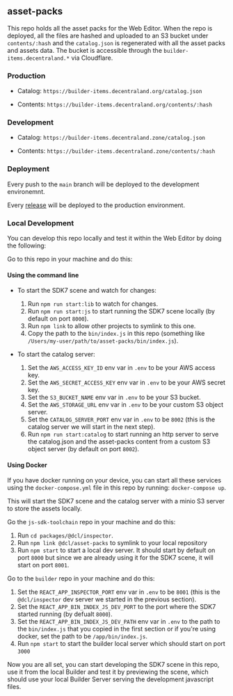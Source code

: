 ## asset-packs

This repo holds all the asset packs for the Web Editor. When the repo is deployed, all the files are hashed and uploaded to an S3 bucket under `contents/:hash` and the `catalog.json` is regenerated with all the asset packs and assets data. The bucket is accessible through the `builder-items.decentraland.*` via Cloudflare.

### Production

- Catalog: `https://builder-items.decentraland.org/catalog.json`

- Contents: `https://builder-items.decentraland.org/contents/:hash`

### Development

- Catalog: `https://builder-items.decentraland.zone/catalog.json`

- Contents: `https://builder-items.decentraland.zone/contents/:hash`

### Deployment

Every push to the `main` branch will be deployed to the development environemnt.

Every [release](https://github.com/decentraland/asset-packs/releases) will be deployed to the production environment.

### Local Development

You can develop this repo locally and test it within the Web Editor by doing the following:

Go to this repo in your machine and do this:

#### Using the command line

- To start the SDK7 scene and watch for changes:
  1. Run `npm run start:lib` to watch for changes.
  2. Run `npm run start:js` to start running the SDK7 scene locally (by default on port `8000`).
  3. Run `npm link` to allow other projects to symlink to this one.
  4. Copy the path to the `bin/index.js` in this repo (something like `/Users/my-user/path/to/asset-packs/bin/index.js`).

- To start the catalog server:
  1. Set the `AWS_ACCESS_KEY_ID` env var in `.env` to be your AWS access key.
  2. Set the `AWS_SECRET_ACCESS_KEY` env var in `.env` to be your AWS secret key.
  3. Set the `S3_BUCKET_NAME` env var in `.env` to be your S3 bucket.
  4. Set the `AWS_STORAGE_URL` env var in `.env` to be your custom S3 object server.
  5. Set the `CATALOG_SERVER_PORT` env var in `.env` to be `8002` (this is the catalog server we will start in the next step).
  6. Run `npm run start:catalog` to start running an http server to serve the catalog.json and the asset-packs content from a custom S3 object server (by default on port `8002`).

#### Using Docker

If you have docker running on your device, you can start all these services using the `docker-compose.yml` file in this repo by running: `docker-compose up`.

This will start the SDK7 scene and the catalog server with a minio S3 server to store the assets locally.

Go the `js-sdk-toolchain` repo in your machine and do this:

1. Run `cd packages/@dcl/inspector`.
2. Run `npm link @dcl/asset-packs` to symlink to your local repository
3. Run `npm start` to start a local dev server. It should start by default on port `8000` but since we are already using it for the SDK7 scene, it will start on port `8001`.

Go to the `builder` repo in your machine and do this:

1. Set the `REACT_APP_INSPECTOR_PORT` env var in `.env` to be `8001` (this is the `@dcl/inspector` dev server we started in the previous section).
2. Set the `REACT_APP_BIN_INDEX_JS_DEV_PORT` to the port where the SDK7 started running (by defualt `8000`).
3. Set the `REACT_APP_BIN_INDEX_JS_DEV_PATH` env var in `.env` to the path to the `bin/index.js` that you copied in the first section or if you're using docker, set the path to be `/app/bin/index.js`.
4. Run `npm start` to start the builder local server which should start on port `3000`

Now you are all set, you can start developing the SDK7 scene in this repo, use it from the local Builder and test it by previewing the scene, which should use your local Builder Server serving the development javascript files.
